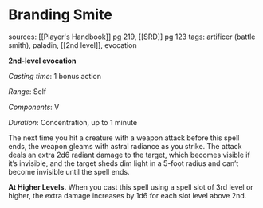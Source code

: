 # Branding Smite
sources: [[Player's Handbook]] pg 219, [[SRD]] pg 123
tags: artificer (battle smith), paladin, [[2nd level]], evocation

**2nd-level evocation**

*Casting time*: 1 bonus action

*Range*: Self

*Components*: V

*Duration*: Concentration, up to 1 minute

The next time you hit a creature with a weapon attack before this spell ends, the weapon gleams with astral radiance as you strike. The attack deals an extra 2d6 radiant damage to the target, which becomes visible if it’s invisible, and the target sheds dim light in a 5-foot radius and can’t become invisible until the spell ends.

**At Higher Levels.** When you cast this spell using a spell slot of 3rd level or higher, the extra damage increases by 1d6 for each slot level above 2nd.
